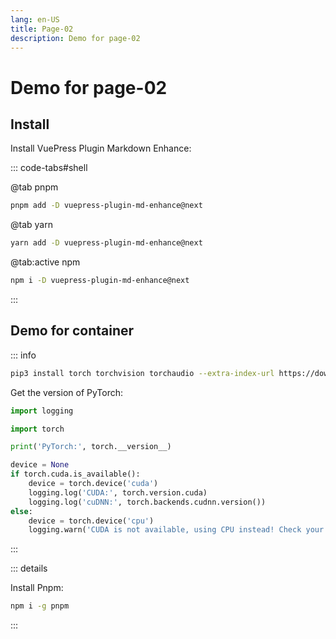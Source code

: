 ```yaml
---
lang: en-US
title: Page-02
description: Demo for page-02
---
```


# Demo for page-02

## Install

Install VuePress Plugin Markdown Enhance:

::: code-tabs#shell

@tab pnpm

```bash
pnpm add -D vuepress-plugin-md-enhance@next
```

@tab yarn

```bash
yarn add -D vuepress-plugin-md-enhance@next
```

@tab:active npm

```bash
npm i -D vuepress-plugin-md-enhance@next
```

:::

## Demo for container

::: info

```bash
pip3 install torch torchvision torchaudio --extra-index-url https://download.pytorch.org/whl/cu116
```

Get the version of PyTorch:

```python
import logging

import torch

print('PyTorch:', torch.__version__)

device = None
if torch.cuda.is_available():
    device = torch.device('cuda')
    logging.log('CUDA:', torch.version.cuda)
    logging.log('cuDNN:', torch.backends.cudnn.version())
else:
    device = torch.device('cpu')
    logging.warn('CUDA is not available, using CPU instead! Check your CUDA installation!')
```

:::

::: details

Install Pnpm:

```bash
npm i -g pnpm
```

:::

